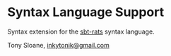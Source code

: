 # Syntax Language Support

Syntax extension for the [sbt-rats](https://bitbucket.org/inkytonik/sbt-rats/src/master/) syntax language.

Tony Sloane, inkytonik@gmail.com
